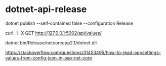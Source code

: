 # dotnet-api-release

dotnet publish --self-contained false --configuration Release

curl -I -X GET http://127.0.0.1:5002/api/values/

dotnet bin/Release/netcoreapp2.1/dotnet.dll 

https://stackoverflow.com/questions/31453495/how-to-read-appsettings-values-from-config-json-in-asp-net-core

